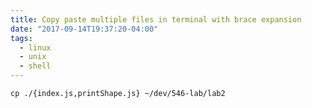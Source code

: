 ```yaml
---
title: Copy paste multiple files in terminal with brace expansion
date: "2017-09-14T19:37:20-04:00"
tags:
  - linux
  - unix
  - shell
---
```


```shell
cp ./{index.js,printShape.js} ~/dev/546-lab/lab2
```
